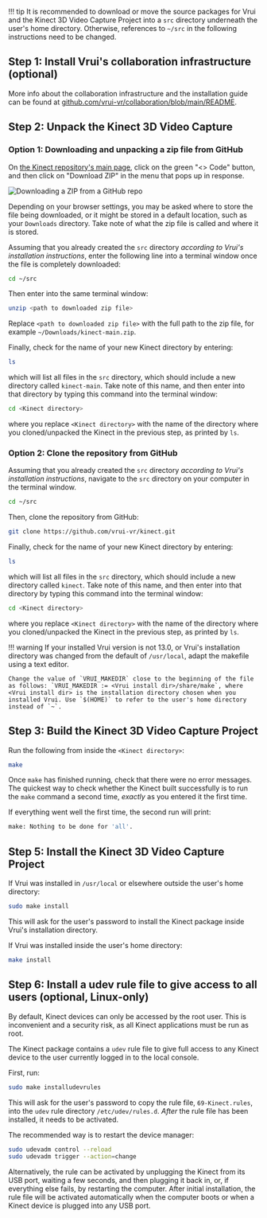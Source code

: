 !!! tip
    It is recommended to download or move the source packages for Vrui and the Kinect 3D Video Capture Project into a `src` directory underneath the user's home directory. Otherwise, references to `~/src` in the following instructions need to be changed.

## Step 1: Install Vrui's collaboration infrastructure (optional)

<!-- todo add collab infrastructure to docs and link here -->
More info about the collaboration infrastructure and the installation guide can be found at [github.com/vrui-vr/collaboration/blob/main/README](https://github.com/vrui-vr/collaboration/blob/main/README).

## Step 2: Unpack the Kinect 3D Video Capture

### Option 1: Downloading and unpacking a zip file from GitHub

On [the Kinect repository's main page](https://github.com/vrui-vr/kinect), click on the green "<> Code" button, and then click on "Download ZIP" in the menu that pops up in response.

![Downloading a ZIP from a GitHub repo](download_zip.png)

Depending on your browser settings, you may be asked where to store the file being downloaded, or it might be stored in a default location, such as your `Downloads` directory. Take note of what the zip file is called and where it is stored.

Assuming that you already created the `src` directory *according to Vrui's installation instructions*, enter the following line into a terminal window once the file is completely downloaded:

```sh
cd ~/src
```

Then enter into the same terminal window:

```sh
unzip <path to downloaded zip file>
```

Replace `<path to downloaded zip file>` with the full path to the zip file, for example `~/Downloads/kinect-main.zip`.

Finally, check for the name of your new Kinect directory by entering:

```sh
ls
```

which will list all files in the `src` directory, which should include a new directory called `kinect-main`. Take note of this name, and then enter into that directory by typing this command into the terminal window:

```sh
cd <Kinect directory>
```

where you replace `<Kinect directory>` with the name of the directory where you cloned/unpacked the Kinect in the previous step, as printed by `ls`.

### Option 2: Clone the repository from GitHub

Assuming that you already created the `src` directory *according to Vrui's installation instructions*, navigate to the `src` directory on your computer in the terminal window.

```sh
cd ~/src
```

Then, clone the repository from GitHub:

```sh
git clone https://github.com/vrui-vr/kinect.git
```

Finally, check for the name of your new Kinect directory by entering:

```sh
ls
```

which will list all files in the `src` directory, which should include a new directory called `kinect`. Take note of this name, and then enter into that directory by typing this command into the terminal window:

```sh
cd <Kinect directory>
```

where you replace `<Kinect directory>` with the name of the directory where you cloned/unpacked the Kinect in the previous step, as printed by `ls`.

!!! warning
    If your installed Vrui version is not 13.0, or Vrui's installation directory was changed from the default of `/usr/local`, adapt the makefile using a text editor.

    Change the value of `VRUI_MAKEDIR` close to the beginning of the file as follows: `VRUI_MAKEDIR := <Vrui install dir>/share/make`, where <Vrui install dir> is the installation directory chosen when you installed Vrui. Use `$(HOME)` to refer to the user's home directory instead of `~`.

## Step 3: Build the Kinect 3D Video Capture Project

Run the following from inside the `<Kinect directory>`:

```sh
make
```

Once `make` has finished running, check that there were no error messages. The quickest way to check whether the Kinect built successfully is to run the `make` command a second time, *exactly* as you entered it the first time.

If everything went well the first time, the second run will print:

```sh
make: Nothing to be done for 'all'.
```

## Step 5: Install the Kinect 3D Video Capture Project

If Vrui was installed in `/usr/local` or elsewhere outside the user's home directory:

```sh
sudo make install
```

This will ask for the user's password to install the Kinect package inside Vrui's installation directory.

If Vrui was installed inside the user's home directory:

```sh
make install
```

## Step 6: Install a udev rule file to give access to all users (optional, Linux-only)

By default, Kinect devices can only be accessed by the root user. This is inconvenient and a security risk, as all Kinect applications must be run as root.

The Kinect package contains a `udev` rule file to give full access to any Kinect device to the user currently logged in to the local console.

First, run:

```sh
sudo make installudevrules
```

This will ask for the user's password to copy the rule file,
`69-Kinect.rules`, into the `udev` rule directory `/etc/udev/rules.d`. *After* the rule file has been installed, it needs to be activated.

The recommended way is to restart the device manager:

```sh
sudo udevadm control --reload
sudo udevadm trigger --action=change
```

Alternatively, the rule can be activated by unplugging the Kinect from its USB port, waiting a few seconds, and then plugging it back in, or, if everything else fails, by restarting the computer. After initial installation, the rule file will be activated automatically when the computer boots or when a Kinect device is plugged into any USB port.
